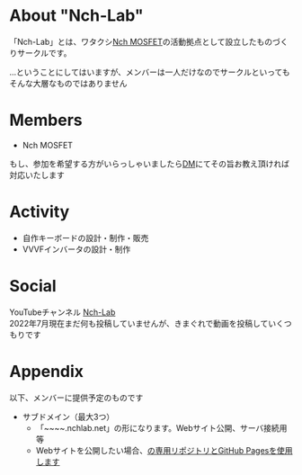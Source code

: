 # About "Nch-Lab"

「Nch-Lab」とは、ワタクシ<a href="https://twitter.com/Nch_MOSFET" target="_blank" rel="noopener noreferrer">Nch MOSFET</a>の活動拠点として設立したものづくりサークルです。

...ということにしてはいますが、メンバーは一人だけなのでサークルといってもそんな大層なものではありません

# Members

- Nch MOSFET

もし、参加を希望する方がいらっしゃいましたら<a href="https://www.twitter.com/messages/compose?recipient_id=1358261719701721088">DM</a>にてその旨お教え頂ければ対応いたします

# Activity

- 自作キーボードの設計・制作・販売
- VVVFインバータの設計・制作

# Social

YouTubeチャンネル <a href="https://www.youtube.com/channel/UCHh3sU1-ILivTzyj8Z14X7w" target="_blank" rel="noopener noreferrer">Nch-Lab</a>  
2022年7月現在まだ何も投稿していませんが、きまぐれで動画を投稿していくつもりです

# Appendix

以下、メンバーに提供予定のものです

- サブドメイン（最大3つ）
  - 「\~\~\~\~.nchlab.net」の形になります。Webサイト公開、サーバ接続用等
  - Webサイトを公開したい場合、<a href="https://github.com/Nch-Lab">の専用リポジトリとGitHub Pagesを使用します
  

